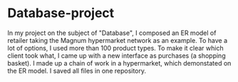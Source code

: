 # Database-project

In my project on the subject of "Database", I composed an ER model of retailer taking 
the Magnum hypermarket network as an example. To have a lot of options, 
I used more than 100 product types. To make it clear which client took what, 
I came up with a new interface as purchases (a shopping basket). 
I made up a chain of work in a hypermarket, which demonstated on the ER model.
I saved all files in one repository.
